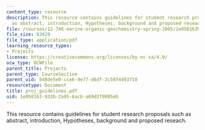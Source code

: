 ```yaml
---
content_type: resource
description: This resource contains guidelines for student research proposals such
  as abstract, introduction, Hypotheses, background and proposed reseach.
file: /courses/12-746-marine-organic-geochemistry-spring-2005/1e050163933b2a956acba69d2f9085eb_proj_guidelines.pdf
file_size: 83429
file_type: application/pdf
learning_resource_types:
- Projects
license: https://creativecommons.org/licenses/by-nc-sa/4.0/
ocw_type: OCWFile
parent_title: Projects
parent_type: CourseSection
parent_uid: 548de5e0-cce6-9e77-d6df-3c5074493718
resourcetype: Document
title: proj_guidelines.pdf
uid: 1e050163-933b-2a95-6acb-a69d2f9085eb
---
```

This resource contains guidelines for student research proposals such as abstract, introduction, Hypotheses, background and proposed reseach.